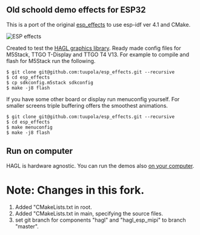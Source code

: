 ## Old schoold demo effects for ESP32
This is a port of the original [esp_effects](https://github.com/tuupola/esp_effects) to use esp-idf ver 4.1 and CMake.

![ESP effects](https://appelsiini.net/img/2020/esp-effects.jpg)

Created to test the [HAGL graphics library](https://github.com/tuupola/hagl). Ready made config files for M5Stack, TTGO T-Display and TTGO T4 V13. For example to compile and flash for M5Stack run the following.

```
$ git clone git@github.com:tuupola/esp_effects.git --recursive
$ cd esp_effects
$ cp sdkconfig.m5stack sdkconfig
$ make -j8 flash
```

If you have some other board or display run menuconfig yourself. For smaller screens triple buffering offers the smoothest animations.

```
$ git clone git@github.com:tuupola/esp_effects.git --recursive
$ cd esp_effects
$ make menuconfig
$ make -j8 flash
```

## Run on computer

HAGL is hardware agnostic. You can run the demos also [on your computer](https://github.com/tuupola/sdl2_effects).

# Note: Changes in this fork.

1. Added "CMakeLists.txt in root.
2. Added "CMakeLists.txt in main, specifying the source files.
3. set git branch for components "hagl" and "hagl_esp_mipi" to branch "master".
